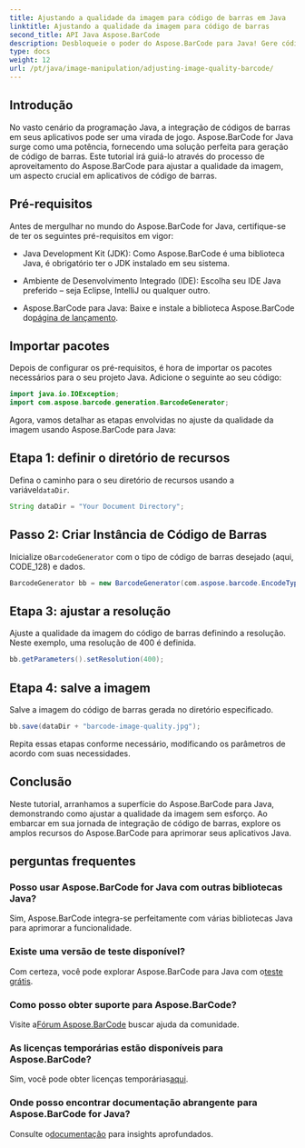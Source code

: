 ```yaml
---
title: Ajustando a qualidade da imagem para código de barras em Java
linktitle: Ajustando a qualidade da imagem para código de barras
second_title: API Java Aspose.BarCode
description: Desbloqueie o poder do Aspose.BarCode para Java! Gere códigos de barras de alta qualidade perfeitamente. Explore o tutorial agora.
type: docs
weight: 12
url: /pt/java/image-manipulation/adjusting-image-quality-barcode/
---
```


## Introdução

No vasto cenário da programação Java, a integração de códigos de barras em seus aplicativos pode ser uma virada de jogo. Aspose.BarCode for Java surge como uma potência, fornecendo uma solução perfeita para geração de código de barras. Este tutorial irá guiá-lo através do processo de aproveitamento do Aspose.BarCode para ajustar a qualidade da imagem, um aspecto crucial em aplicativos de código de barras.

## Pré-requisitos

Antes de mergulhar no mundo do Aspose.BarCode for Java, certifique-se de ter os seguintes pré-requisitos em vigor:

- Java Development Kit (JDK): Como Aspose.BarCode é uma biblioteca Java, é obrigatório ter o JDK instalado em seu sistema.

- Ambiente de Desenvolvimento Integrado (IDE): Escolha seu IDE Java preferido – seja Eclipse, IntelliJ ou qualquer outro.

-  Aspose.BarCode para Java: Baixe e instale a biblioteca Aspose.BarCode do[página de lançamento](https://releases.aspose.com/barcode/java/).

## Importar pacotes

Depois de configurar os pré-requisitos, é hora de importar os pacotes necessários para o seu projeto Java. Adicione o seguinte ao seu código:

```java
import java.io.IOException;
import com.aspose.barcode.generation.BarcodeGenerator;
```

Agora, vamos detalhar as etapas envolvidas no ajuste da qualidade da imagem usando Aspose.BarCode para Java:

## Etapa 1: definir o diretório de recursos

 Defina o caminho para o seu diretório de recursos usando a variável`dataDir`.

```java
String dataDir = "Your Document Directory";
```

## Passo 2: Criar Instância de Código de Barras

 Inicialize o`BarcodeGenerator` com o tipo de código de barras desejado (aqui, CODE_128) e dados.

```java
BarcodeGenerator bb = new BarcodeGenerator(com.aspose.barcode.EncodeTypes.CODE_128, "1234567");
```

## Etapa 3: ajustar a resolução

Ajuste a qualidade da imagem do código de barras definindo a resolução. Neste exemplo, uma resolução de 400 é definida.

```java
bb.getParameters().setResolution(400);
```

## Etapa 4: salve a imagem

Salve a imagem do código de barras gerada no diretório especificado.

```java
bb.save(dataDir + "barcode-image-quality.jpg");
```

Repita essas etapas conforme necessário, modificando os parâmetros de acordo com suas necessidades.

## Conclusão

Neste tutorial, arranhamos a superfície do Aspose.BarCode para Java, demonstrando como ajustar a qualidade da imagem sem esforço. Ao embarcar em sua jornada de integração de código de barras, explore os amplos recursos do Aspose.BarCode para aprimorar seus aplicativos Java.

## perguntas frequentes

### Posso usar Aspose.BarCode for Java com outras bibliotecas Java?
Sim, Aspose.BarCode integra-se perfeitamente com várias bibliotecas Java para aprimorar a funcionalidade.

### Existe uma versão de teste disponível?
 Com certeza, você pode explorar Aspose.BarCode para Java com o[teste grátis](https://releases.aspose.com/).

### Como posso obter suporte para Aspose.BarCode?
 Visite a[Fórum Aspose.BarCode](https://forum.aspose.com/c/barcode/13) buscar ajuda da comunidade.

### As licenças temporárias estão disponíveis para Aspose.BarCode?
 Sim, você pode obter licenças temporárias[aqui](https://purchase.aspose.com/temporary-license/).

### Onde posso encontrar documentação abrangente para Aspose.BarCode for Java?
 Consulte o[documentação](https://reference.aspose.com/barcode/java/) para insights aprofundados.

